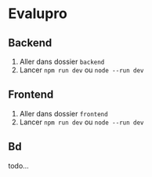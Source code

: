 # Evalupro

## Backend
1. Aller dans dossier `backend`
2. Lancer `npm run dev` ou `node --run dev`

## Frontend
1. Aller dans dossier `frontend`
2. Lancer `npm run dev` ou `node --run dev`

## Bd
todo...